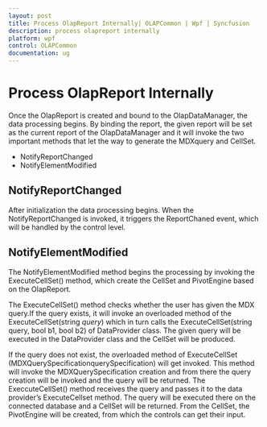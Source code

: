 ```yaml
---
layout: post
title: Process OlapReport Internally| OLAPCommon | Wpf | Syncfusion
description: process olapreport internally
platform: wpf
control: OLAPCommon
documentation: ug
---
```


# Process OlapReport Internally

Once the OlapReport is created and bound to the OlapDataManager, the data processing begins. By binding the report, the given report will be set as the current report of the OlapDataManager and it will invoke the two important methods that let the way to generate the MDXquery and CellSet.

* NotifyReportChanged
* NotifyElementModified



## NotifyReportChanged

After initialization the data processing begins. When the NotifyReportChanged is invoked, it triggers the ReportChaned event, which will be handled by the control level.



## NotifyElementModified



The NotifyElementModified method begins the processing by invoking the ExecuteCellSet() method, which create the CellSet and PivotEngine based on the OlapReport.



The ExecuteCellSet() method checks whether the user has given the MDX query.If the query exists, it will invoke an overloaded method of the ExecuteCellSet(string _query_) which in turn calls the ExecuteCellSet(string query, bool b1, bool b2) of DataProvider class. The given query will be executed in the DataProvider class and the CellSet will be produced. 

If the query does not exist, the overloaded method of ExecuteCellSet (MDXQuerySpecificationquerySpecification) will get invoked. This method will invoke the MDXQuerySpecification creation and from there the query creation will be invoked and the query will be returned. The ExeccuteCellSet() method receives the query and passes it to the data provider’s ExecuteCellset method. The query will be executed there on the connected database and a CellSet will be returned.  From the CellSet, the PivotEngine will be created, from which the controls can get their input.

